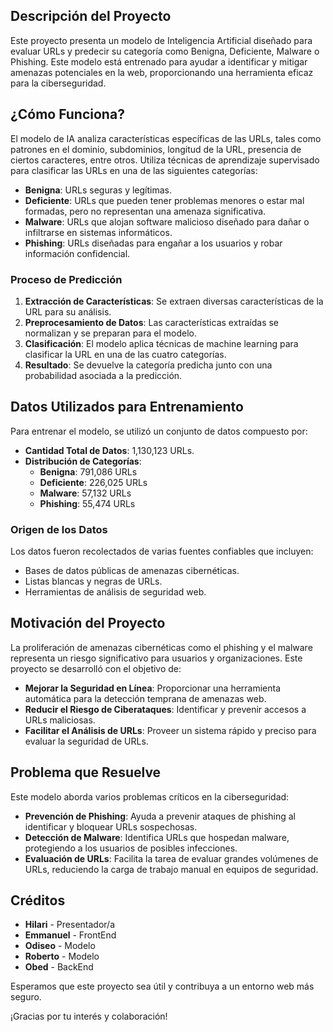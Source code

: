 ## Descripción del Proyecto

Este proyecto presenta un modelo de Inteligencia Artificial diseñado para evaluar URLs y predecir su categoría como Benigna, Deficiente, Malware o Phishing. Este modelo está entrenado para ayudar a identificar y mitigar amenazas potenciales en la web, proporcionando una herramienta eficaz para la ciberseguridad.

## ¿Cómo Funciona?

El modelo de IA analiza características específicas de las URLs, tales como patrones en el dominio, subdominios, longitud de la URL, presencia de ciertos caracteres, entre otros. Utiliza técnicas de aprendizaje supervisado para clasificar las URLs en una de las siguientes categorías:

- **Benigna**: URLs seguras y legítimas.
- **Deficiente**: URLs que pueden tener problemas menores o estar mal formadas, pero no representan una amenaza significativa.
- **Malware**: URLs que alojan software malicioso diseñado para dañar o infiltrarse en sistemas informáticos.
- **Phishing**: URLs diseñadas para engañar a los usuarios y robar información confidencial.

### Proceso de Predicción

1. **Extracción de Características**: Se extraen diversas características de la URL para su análisis.
2. **Preprocesamiento de Datos**: Las características extraídas se normalizan y se preparan para el modelo.
3. **Clasificación**: El modelo aplica técnicas de machine learning para clasificar la URL en una de las cuatro categorías.
4. **Resultado**: Se devuelve la categoría predicha junto con una probabilidad asociada a la predicción.

## Datos Utilizados para Entrenamiento

Para entrenar el modelo, se utilizó un conjunto de datos compuesto por:

- **Cantidad Total de Datos**: 1,130,123 URLs.
- **Distribución de Categorías**:
  - **Benigna**: 791,086 URLs
  - **Deficiente**: 226,025 URLs
  - **Malware**: 57,132 URLs
  - **Phishing**: 55,474 URLs

### Origen de los Datos

Los datos fueron recolectados de varias fuentes confiables que incluyen:
- Bases de datos públicas de amenazas cibernéticas.
- Listas blancas y negras de URLs.
- Herramientas de análisis de seguridad web.

## Motivación del Proyecto

La proliferación de amenazas cibernéticas como el phishing y el malware representa un riesgo significativo para usuarios y organizaciones. Este proyecto se desarrolló con el objetivo de:

- **Mejorar la Seguridad en Línea**: Proporcionar una herramienta automática para la detección temprana de amenazas web.
- **Reducir el Riesgo de Ciberataques**: Identificar y prevenir accesos a URLs maliciosas.
- **Facilitar el Análisis de URLs**: Proveer un sistema rápido y preciso para evaluar la seguridad de URLs.

## Problema que Resuelve

Este modelo aborda varios problemas críticos en la ciberseguridad:

- **Prevención de Phishing**: Ayuda a prevenir ataques de phishing al identificar y bloquear URLs sospechosas.
- **Detección de Malware**: Identifica URLs que hospedan malware, protegiendo a los usuarios de posibles infecciones.
- **Evaluación de URLs**: Facilita la tarea de evaluar grandes volúmenes de URLs, reduciendo la carga de trabajo manual en equipos de seguridad.

## Créditos

- **Hilari** - Presentador/a
- **Emmanuel** - FrontEnd
- **Odiseo** - Modelo
- **Roberto** - Modelo
- **Obed** - BackEnd

Esperamos que este proyecto sea útil y contribuya a un entorno web más seguro.

¡Gracias por tu interés y colaboración!
